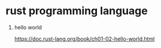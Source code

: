 # rust programming language

1. hello world

    https://doc.rust-lang.org/book/ch01-02-hello-world.html